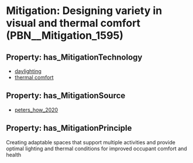 # Mitigation: __Designing variety in visual and thermal comfort__ (PBN__Mitigation_1595)

## Property: has_MitigationTechnology

* [daylighting](../Technology/PBN__Technology_3935)
* [thermal comfort](../Technology/PBN__Technology_3936)

## Property: has_MitigationSource

* [peters_how_2020](../Article/PBN__Article_279)

## Property: has_MitigationPrinciple

Creating adaptable spaces that support multiple activities and provide optimal lighting and thermal conditions for improved occupant comfort and health

